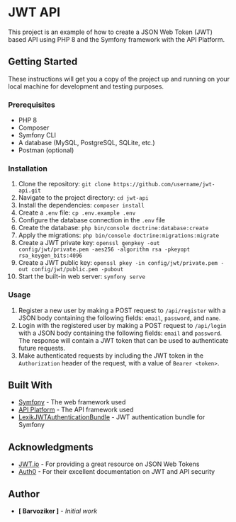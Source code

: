 # JWT API

This project is an example of how to create a JSON Web Token (JWT) based API using PHP 8 and the Symfony framework with the API Platform.

## Getting Started

These instructions will get you a copy of the project up and running on your local machine for development and testing purposes.

### Prerequisites

- PHP 8
- Composer
- Symfony CLI
- A database (MySQL, PostgreSQL, SQLite, etc.)
- Postman (optional)

### Installation

1. Clone the repository: `git clone https://github.com/username/jwt-api.git`
2. Navigate to the project directory: `cd jwt-api`
3. Install the dependencies: `composer install`
4. Create a `.env` file: `cp .env.example .env`
5. Configure the database connection in the `.env` file
6. Create the database: `php bin/console doctrine:database:create`
7. Apply the migrations: `php bin/console doctrine:migrations:migrate`
8. Create a JWT private key: `openssl genpkey -out config/jwt/private.pem -aes256 -algorithm rsa -pkeyopt rsa_keygen_bits:4096`
9. Create a JWT public key: `openssl pkey -in config/jwt/private.pem -out config/jwt/public.pem -pubout`
10. Start the built-in web server: `symfony serve`

### Usage

1. Register a new user by making a POST request to `/api/register` with a JSON body containing the following fields: `email`, `password`, and `name`.
2. Login with the registered user by making a POST request to `/api/login` with a JSON body containing the following fields: `email` and `password`. The response will contain a JWT token that can be used to authenticate future requests.
3. Make authenticated requests by including the JWT token in the `Authorization` header of the request, with a value of `Bearer <token>`.

## Built With

- [Symfony](https://symfony.com/) - The web framework used
- [API Platform](https://api-platform.com/) - The API framework used
- [LexikJWTAuthenticationBundle](https://github.com/lexik/LexikJWTAuthenticationBundle) - JWT authentication bundle for Symfony

## Acknowledgments

- [JWT.io](https://jwt.io/) - For providing a great resource on JSON Web Tokens
- [Auth0](https://auth0.com/) - For their excellent documentation on JWT and API security

## Author

* **[ Barvoziker ]** - *Initial work*